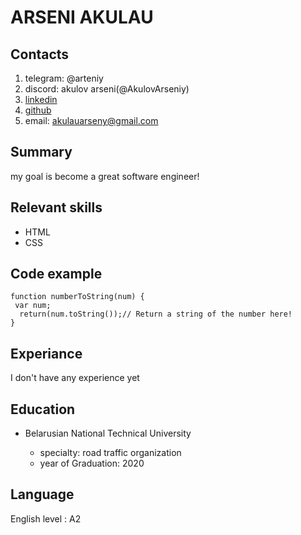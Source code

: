 # ARSENI AKULAU
## Contacts
1. telegram: @arteniy
2. discord: akulov arseni(@AkulovArseniy)
3. [linkedin](https://www.linkedin.com/in/arseniy-akulov-a087a11a0/)
4. [github](https://github.com/AkulovArseniy)
5. email: akulauarseny@gmail.com
## Summary
my goal is become a great software engineer!
## Relevant skills 
- HTML 
- CSS 
## Code example
```
function numberToString(num) {
 var num;
  return(num.toString());// Return a string of the number here!
}
```
## Experiance 
I don't have any experience yet 
## Education
* Belarusian National Technical University

    + specialty: road traffic organization
    + year of Graduation: 2020
## Language
English level : A2
